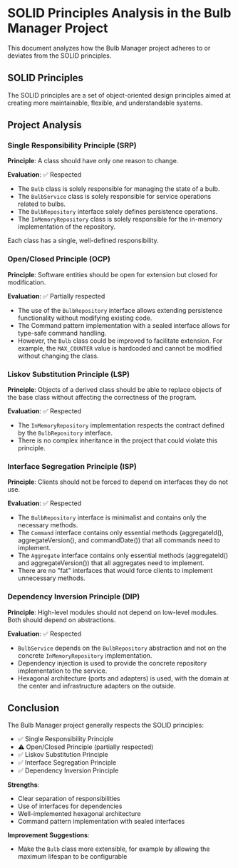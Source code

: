 # SOLID Principles Analysis in the Bulb Manager Project

This document analyzes how the Bulb Manager project adheres to or deviates from the SOLID principles.

## SOLID Principles

The SOLID principles are a set of object-oriented design principles aimed at creating more maintainable, flexible, and understandable systems.

## Project Analysis

### Single Responsibility Principle (SRP)
**Principle**: A class should have only one reason to change.

**Evaluation**: ✅ Respected

- The `Bulb` class is solely responsible for managing the state of a bulb.
- The `BulbService` class is solely responsible for service operations related to bulbs.
- The `BulbRepository` interface solely defines persistence operations.
- The `InMemoryRepository` class is solely responsible for the in-memory implementation of the repository.

Each class has a single, well-defined responsibility.

### Open/Closed Principle (OCP)
**Principle**: Software entities should be open for extension but closed for modification.

**Evaluation**: ✅ Partially respected

- The use of the `BulbRepository` interface allows extending persistence functionality without modifying existing code.
- The Command pattern implementation with a sealed interface allows for type-safe command handling.
- However, the `Bulb` class could be improved to facilitate extension. For example, the `MAX_COUNTER` value is hardcoded and cannot be modified without changing the class.

### Liskov Substitution Principle (LSP)
**Principle**: Objects of a derived class should be able to replace objects of the base class without affecting the correctness of the program.

**Evaluation**: ✅ Respected

- The `InMemoryRepository` implementation respects the contract defined by the `BulbRepository` interface.
- There is no complex inheritance in the project that could violate this principle.

### Interface Segregation Principle (ISP)
**Principle**: Clients should not be forced to depend on interfaces they do not use.

**Evaluation**: ✅ Respected

- The `BulbRepository` interface is minimalist and contains only the necessary methods.
- The `Command` interface contains only essential methods (aggregateId(), aggregateVersion(), and commandDate()) that all commands need to implement.
- The `Aggregate` interface contains only essential methods (aggregateId() and aggregateVersion()) that all aggregates need to implement.
- There are no "fat" interfaces that would force clients to implement unnecessary methods.

### Dependency Inversion Principle (DIP)
**Principle**: High-level modules should not depend on low-level modules. Both should depend on abstractions.

**Evaluation**: ✅ Respected

- `BulbService` depends on the `BulbRepository` abstraction and not on the concrete `InMemoryRepository` implementation.
- Dependency injection is used to provide the concrete repository implementation to the service.
- Hexagonal architecture (ports and adapters) is used, with the domain at the center and infrastructure adapters on the outside.

## Conclusion

The Bulb Manager project generally respects the SOLID principles:

- ✅ Single Responsibility Principle
- ⚠️ Open/Closed Principle (partially respected)
- ✅ Liskov Substitution Principle
- ✅ Interface Segregation Principle
- ✅ Dependency Inversion Principle

**Strengths**:
- Clear separation of responsibilities
- Use of interfaces for dependencies
- Well-implemented hexagonal architecture
- Command pattern implementation with sealed interfaces

**Improvement Suggestions**:
- Make the `Bulb` class more extensible, for example by allowing the maximum lifespan to be configurable
